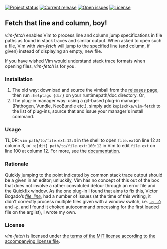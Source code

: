 [![Project status][badge-status]][vimscripts]
[![Current release][badge-release]][releases]
[![Open issues][badge-issues]][issues]
[![License][badge-license]][license]

## Fetch that line and column, boy!

*vim-fetch* enables Vim to process line and column jump specifications in file paths as found in stack traces and similar output. When asked to open such a file, Vim with *vim-fetch* will jump to the specified line (and column, if given) instead of displaying an empty, new file.

If you have wished Vim would understand stack trace formats when opening files, *vim-fetch* is for you.

### Installation

1. The old way: download and source the vimball from the [releases page][releases], then run `:helptags {dir}` on your runtimepath/doc directory. Or,
2. The plug-in manager way: using a git-based plug-in manager (Pathogen, Vundle, NeoBundle etc.), simply add `kopischke/vim-fetch` to the list of plug-ins, source that and issue your manager's install command.

### Usage

TL;DR: `vim path/to/file.ext:12:3` in the shell to open `file.ext`on line 12 at column 3, or `:e[dit] path/to/file.ext:100:12` in Vim to edit `file.ext` on line 100 at column 12. For more, see the [documentation][doc].

### Rationale

Quickly jumping to the point indicated by common stack trace output should be a given in an editor; unluckily, Vim has no concept of this out of the box that does not involve a rather convoluted detour through an error file and the Quickfix window. As the one plug-in I found that aims to fix this, Victor Bogado’s [*file_line*][bogado-plugin], had a number of issues (at the time of this writing, it didn’t correctly process multiple files given with a window switch, i.e. [`-o`, `-O`][bogado-issue-winswitch] and [`-p`][bogado-issue-tabswitch], and I found it choked autocommand processing for the first loaded file on the arglist), I wrote my own.

### License

*vim-fetch* is licensed under [the terms of the MIT license according to the accompanying license file][license].

[badge-status]:           http://img.shields.io/badge/status-active-brightgreen.svg?style=flat-square
[badge-release]:          http://img.shields.io/github/release/kopischke/vim-fetch.svg?style=flat-square
[badge-issues]:           http://img.shields.io/github/issues/kopischke/vim-fetch.svg?style=flat-square
[badge-license]:          http://img.shields.io/badge/license-MIT-blue.svg?style=flat-square
[bogado-plugin]:          https://github.com/bogado/file-line
[bogado-issue-tabswitch]: https://github.com/bogado/file-line/issues/11
[bogado-issue-winswitch]: https://github.com/bogado/file-line/issues/36
[doc]:                    doc/vim-fetch.txt
[issues]:                 https://github.com/kopischke/vim-fetch/issues
[license]:                LICENSE.md
[releases]:               https://github.com/kopischke/vim-fetch/releases
[vimscripts]:             http://www.vim.org/scripts/script.php?script_id=5089

